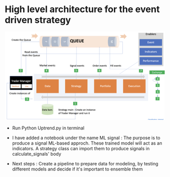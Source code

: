 # High level architecture for the event driven strategy 

![alt text](https://github.com/mehdijac/ccxtbinance/blob/main/Event-Driven-Strategy-Trading/HighLevelArchitecture.png?raw=true)

* Run Python Uptrend.py in terminal

* I have added a notebook under the name ML signal : The purpose is to produce a signal ML-based approch. These trained model will act as an indicators. A strategy class can import them to produce signals in calculate_signals' body

* Next steps : Create a pipeline to prepare data for modeling, by testing different models and decide if it's important to ensemble them



